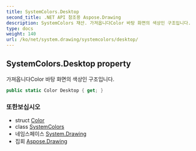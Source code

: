 ```yaml
---
title: SystemColors.Desktop
second_title: .NET API 참조용 Aspose.Drawing
description: SystemColors 재산. 가져옵니다Color 바탕 화면의 색상인 구조입니다.
type: docs
weight: 140
url: /ko/net/system.drawing/systemcolors/desktop/
---
```

## SystemColors.Desktop property

가져옵니다Color 바탕 화면의 색상인 구조입니다.

```csharp
public static Color Desktop { get; }
```

### 또한보십시오

* struct [Color](../../color/)
* class [SystemColors](../)
* 네임스페이스 [System.Drawing](../../systemcolors/)
* 집회 [Aspose.Drawing](../../../)


